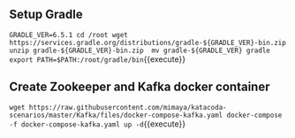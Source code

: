 ## Setup Gradle
`
GRADLE_VER=6.5.1
cd /root
wget https://services.gradle.org/distributions/gradle-${GRADLE_VER}-bin.zip
unzip gradle-${GRADLE_VER}-bin.zip 
mv gradle-${GRADLE_VER} gradle
export PATH=$PATH:/root/gradle/bin
`{{execute}}

## Create Zookeeper and Kafka docker container
`
wget https://raw.githubusercontent.com/mimaya/katacoda-scenarios/master/Kafka/files/docker-compose-kafka.yaml
docker-compose -f docker-compose-kafka.yaml up -d
`{{execute}}

